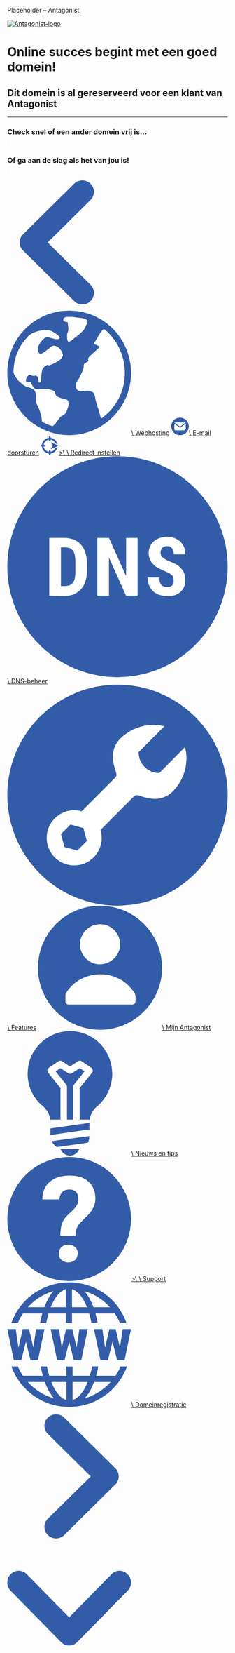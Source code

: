 Placeholder – Antagonist

[![Antagonist-logo](https://www.antagonist.nl/static/images/logo-180.png)](https://www.antagonist.nl/ "Website van Antagonist")

# Online succes begint met een goed  domein!

## Dit domein   is al gereserveerd voor een klant van Antagonist

* * *

### Check snel of een ander domein vrij is...

![Neerwaarste pijl](data:image/svg+xml,%3C%3Fxml%20version%3D%221.0%22%20encoding%3D%22UTF-8%22%3F%3E%3Csvg%20id%3D%22b%22%20xmlns%3D%22http%3A//www.w3.org/2000/svg%22%20width%3D%223.607%22%20height%3D%225.6412%22%20viewBox%3D%220%200%203.607%205.6412%22%3E%3Cg%20id%3D%22c%22%3E%3Cpath%20d%3D%22m.1606%2C2.6528c.1781.2374.4578.3771.7071.5263.2784.1667.5587.3348.8129.5373.4056.3231.692.7233.8344%2C1.2018-.0598-.0864-.1158-.1759-.1908-.2498-.0865-.0852-.2477.0266-.1755.1336.1592.2361.2917.4723.384.7425.0499.1462.2533.1205.2649-.0342.025-.3316.1188-.653.2485-.9585.0782-.1843-.1837-.2951-.2567-.1045-.0385.1006-.0643.2042-.0941.307-.0827-.3108-.2556-.6016-.468-.8439-.4271-.4874-1.0063-.7854-1.542-1.1325-.242-.1568-.5442-.4312-.3733-.7466.1418-.2616.4677-.4236.7364-.5179.5929-.2082%2C1.2349-.1734%2C1.8345-.3516.2882-.0856.6071-.2417.6987-.5532.0685-.2328-.0005-.5005-.2348-.6031-.0594-.026-.1363.0509-.0761.0999.2644.215.0705.5617-.1715.6905-.2726.1451-.6114.1718-.9125.2148-.5628.0804-1.1543.1342-1.6473.445-.2139.1347-.4324.3203-.5119.5688-.0699.2186-.0012.4498.1329.6285Z%22%20fill%3D%22%23d8e2ff%22%20stroke-width%3D%220%22/%3E%3C/g%3E%3C/svg%3E)

### Of ga aan de slag als het van jou is!

![Neerwaarste pijl](data:image/svg+xml,%3C%3Fxml%20version%3D%221.0%22%20encoding%3D%22UTF-8%22%3F%3E%3Csvg%20id%3D%22b%22%20xmlns%3D%22http%3A//www.w3.org/2000/svg%22%20width%3D%223.607%22%20height%3D%225.6412%22%20viewBox%3D%220%200%203.607%205.6412%22%3E%3Cg%20id%3D%22c%22%3E%3Cpath%20d%3D%22m.1606%2C2.6528c.1781.2374.4578.3771.7071.5263.2784.1667.5587.3348.8129.5373.4056.3231.692.7233.8344%2C1.2018-.0598-.0864-.1158-.1759-.1908-.2498-.0865-.0852-.2477.0266-.1755.1336.1592.2361.2917.4723.384.7425.0499.1462.2533.1205.2649-.0342.025-.3316.1188-.653.2485-.9585.0782-.1843-.1837-.2951-.2567-.1045-.0385.1006-.0643.2042-.0941.307-.0827-.3108-.2556-.6016-.468-.8439-.4271-.4874-1.0063-.7854-1.542-1.1325-.242-.1568-.5442-.4312-.3733-.7466.1418-.2616.4677-.4236.7364-.5179.5929-.2082%2C1.2349-.1734%2C1.8345-.3516.2882-.0856.6071-.2417.6987-.5532.0685-.2328-.0005-.5005-.2348-.6031-.0594-.026-.1363.0509-.0761.0999.2644.215.0705.5617-.1715.6905-.2726.1451-.6114.1718-.9125.2148-.5628.0804-1.1543.1342-1.6473.445-.2139.1347-.4324.3203-.5119.5688-.0699.2186-.0012.4498.1329.6285Z%22%20fill%3D%22%23d8e2ff%22%20stroke-width%3D%220%22/%3E%3C/g%3E%3C/svg%3E)

![](data:image/svg+xml,%3C%3Fxml%20version%3D%221.0%22%20encoding%3D%22UTF-8%22%3F%3E%3Csvg%20id%3D%22a%22%20xmlns%3D%22http%3A//www.w3.org/2000/svg%22%20width%3D%22283.4646%22%20height%3D%22283.4646%22%20viewBox%3D%220%200%20283.4646%20283.4646%22%3E%3Cpath%20d%3D%22m35.9754%2C123.1497L153.1352%2C7.529c10.1745-10.0395%2C27.2385-10.0395%2C37.413%2C0%2C10.5007%2C10.3635%2C10.5007%2C26.8807%2C0%2C37.2442l-98.1247%2C96.8378%2C98.1248%2C96.8355c10.5007%2C10.3635%2C10.5007%2C26.8807%2C0%2C37.2443-5.2515%2C5.1818-12.1433%2C7.7738-18.7065%2C7.7738s-13.455-2.592-18.7065-7.7738l-117.1575-115.6208c-10.1745-10.0395-10.1745-26.8807%2C0-36.9203h-.0023Z%22%20fill%3D%22%23335ca8%22%20stroke-width%3D%220%22/%3E%3C/svg%3E)

[![Wereldbol](data:image/svg+xml,%3C%3Fxml%20version%3D%221.0%22%20encoding%3D%22UTF-8%22%3F%3E%3Csvg%20id%3D%22a%22%20xmlns%3D%22http%3A//www.w3.org/2000/svg%22%20width%3D%22283.4646%22%20height%3D%22283.4646%22%20viewBox%3D%220%200%20283.4646%20283.4646%22%3E%3Cg%20id%3D%22b%22%3E%3Cg%20id%3D%22c%22%3E%3Cg%20id%3D%22d%22%3E%3Cg%20id%3D%22e%22%3E%3Cg%20id%3D%22f%22%3E%3Cpath%20id%3D%22g%22%20d%3D%22m283.4658%2C141.7327c0%2C78.662-64.4887%2C141.7334-141.7334%2C141.7334S-.0009%2C220.3947-.0009%2C141.7327%2C63.0704-.0006%2C141.7324-.0006s141.7334%2C63.0713%2C141.7334%2C141.7334%22%20fill%3D%22%23335ca8%22%20stroke-width%3D%220%22/%3E%3Cpath%20id%3D%22h%22%20d%3D%22m136.0631%2C202.6781c-8.504-2.8347-17.7167-2.8347-24.8033-9.9213-1.4173-2.8347-1.4173-5.6693-2.8347-8.504-2.8347-2.8347-9.9213-4.252-14.1733-5.6693h-29.0553c-4.252-1.4173-7.0867-7.0867-9.9213-11.3387%2C0-1.4173%2C0-4.252-2.8347-4.252-2.8347-1.4173-5.6693%2C1.4173-8.504%2C0-1.4173-1.4173-1.4173-2.8347-1.4173-4.252%2C0-4.252%2C2.8347-8.504%2C5.6693-11.3387%2C4.252-2.8347%2C8.504%2C1.4173%2C12.756%2C1.4173%2C1.4173%2C0%2C3.5433-2.126%2C4.9607-.7087%2C4.252%2C1.4173%2C5.6693%2C7.0867%2C5.6693%2C11.3387v2.8347c0%2C1.4173%2C2.8347%2C1.4173%2C4.252%2C1.4173%2C1.4173-7.0867%2C2.126-14.1733%2C2.8347-21.9687.7087-8.504%2C4.9607-14.882%2C12.0473-17.7167%2C2.8347-1.4173%2C4.252%2C1.4173%2C7.0867%2C0%2C8.504-2.8347%2C33.3073-14.1733%2C29.0553-25.512-2.8347-9.9213-12.0473-19.8427-23.386-18.4253-2.8347%2C1.4173-22.6773%2C18.4253-26.9293%2C18.4253-7.0867-1.4173-7.0867-11.3387-5.6693-16.2993%2C1.4173-5.6693%2C14.1733-24.8033%2C23.386-21.9687%2C1.4173%2C1.4173%2C14.882%2C4.9607%2C19.8427%2C4.9607%2C1.4173%2C0%2C2.8347%2C0%2C4.252-1.4173s1.4173-1.4173%2C1.4173-2.8347c0-4.252-15.5907-13.4647-19.8427-14.882-14.1733-4.252-38.9767.7087-50.3153%2C10.63-.7087.7087-2.126%2C1.4173-2.8347%2C2.8347-20.5513%2C19.8427-32.5987%2C49.6067-32.5987%2C81.4967.7087%2C2.126%2C1.4173%2C4.252%2C2.8347%2C6.378%2C4.252%2C8.504%2C12.756%2C17.7167%2C21.9687%2C23.386%2C5.6693%2C4.252%2C17.7167%2C4.252%2C23.386%2C11.3387%2C4.252%2C5.6693%2C2.8347%2C12.756%2C2.8347%2C20.5513%2C0%2C8.504%2C5.6693%2C15.5907%2C8.504%2C23.386%2C1.4173%2C4.252%2C2.8347%2C9.9213%2C4.252%2C14.1733%2C0%2C1.4173%2C1.4173%2C9.9213%2C1.4173%2C11.3387q0%2C.7087.7087%2C1.4173c7.0867%2C4.252%2C15.5907%2C7.7953%2C23.386%2C9.9213.7087%2C0%2C1.4173-.7087%2C2.126-1.4173%2C1.4173%2C0%2C7.0867-7.0867%2C7.0867-8.504%2C4.252-4.252%2C7.0867-9.9213%2C11.3387-12.756%2C2.8347-1.4173%2C5.6693-2.8347%2C8.504-5.6693%2C2.8347-2.8347%2C4.252-8.504%2C5.6693-12.756%2C1.4173-2.8347%2C2.8347-8.504%2C1.4173-12.756.7087-3.5433-.7087-4.9607-3.5433-6.378h0Z%22%20fill%3D%22%23fff%22%20stroke-width%3D%220%22/%3E%3Cpath%20id%3D%22i%22%20d%3D%22m141.0238%2C14.1727h-4.9607c-3.5433.7087-7.0867%2C2.126-7.7953%2C4.9607-1.4173%2C7.0867%2C4.252%2C5.6693%2C9.9213%2C7.0867%2C0%2C0%2C1.4173%2C11.3387%2C1.4173%2C12.756%2C1.4173%2C7.0867-2.8347%2C11.3387-2.8347%2C17.7167%2C0%2C4.252%2C0%2C11.3387%2C2.8347%2C14.1733h1.4173c1.4173%2C0%2C2.8347-1.4173%2C5.6693-2.8347%2C4.252-2.8347%2C8.504-7.0867%2C12.756-9.9213%2C4.252-2.8347%2C8.504-7.0867%2C11.3387-9.9213%2C4.252-2.8347%2C7.0867-8.504%2C8.504-12.756%2C1.4173-2.8347%2C5.6693-8.504%2C4.252-12.756-1.4173-2.8347-8.504-4.252-11.3387-5.6693-7.7953-.7087-15.5907-2.126-23.386-2.8347%2C0%2C0-7.7953%2C0-7.7953%2C0Z%22%20fill%3D%22%23fff%22%20stroke-width%3D%220%22/%3E%3Cpath%20id%3D%22j%22%20d%3D%22m269.2925%2C141.7327c0-40.394-18.4253-75.8273-46.772-99.2133-.7087%2C0-2.126.7087-2.8347.7087-4.252%2C1.4173-15.5907%2C22.6773-18.4253%2C26.9293-1.4173%2C1.4173-2.8347%2C4.252-1.4173%2C5.6693%2C0%2C1.4173%2C1.4173%2C1.4173%2C2.8347%2C1.4173%2C2.8347%2C1.4173%2C3.5433%2C2.126%2C6.378%2C3.5433%2C1.4173%2C0%2C2.8347%2C1.4173%2C1.4173%2C2.8347%2C0%2C0%2C0%2C1.4173-1.4173%2C1.4173-7.0867%2C7.0867-14.1733%2C12.756-21.9687%2C20.5513-1.4173%2C1.4173-2.126%2C4.252-2.126%2C5.6693s.7087%2C1.4173.7087%2C2.8347-1.4173%2C1.4173-2.8347%2C2.8347c-2.8347%2C1.4173-5.6693%2C2.8347-7.0867%2C4.252-1.4173%2C2.8347%2C0%2C7.0867-1.4173%2C9.9213-1.4173%2C7.0867-5.6693%2C12.756-8.504%2C20.5513l-8.504%2C12.756c0%2C5.6693-1.4173%2C9.9213%2C1.4173%2C14.1733%2C7.0867%2C9.9213%2C21.9687.7087%2C31.89%2C4.9607%2C2.8347%2C1.4173%2C5.6693%2C1.4173%2C7.0867%2C4.252%2C3.5433%2C4.9607%2C4.252%2C15.5907%2C5.6693%2C19.8427%2C1.4173%2C5.6693%2C2.8347%2C11.3387%2C5.6693%2C17.7167%2C1.4173%2C7.0867%2C4.252%2C14.1733%2C5.6693%2C20.5513%2C32.5987-22.6773%2C54.5673-60.2367%2C54.5673-104.174Z%22%20fill%3D%22%23fff%22%20stroke-width%3D%220%22/%3E%3C/g%3E%3C/g%3E%3C/g%3E%3C/g%3E%3C/g%3E%3C/svg%3E)\\
Webhosting](https://help.antagonist.nl/hc/nl/articles/8521998797585-Hoe-koppel-ik-mijn-domeinnaam-aan-een-ander-pakket-#bestel_nieuw_pakket "Koppel je domein aan een nieuw pakket") [![Cirkel met daarin een envelop](data:image/svg+xml,%3C%3Fxml%20version%3D%221.0%22%20encoding%3D%22UTF-8%22%3F%3E%3Csvg%20id%3D%22a%22%20xmlns%3D%22http%3A//www.w3.org/2000/svg%22%20width%3D%2240%22%20height%3D%2240%22%20viewBox%3D%220%200%2040%2040%22%3E%3Cg%20id%3D%22b%22%3E%3Cg%20id%3D%22c%22%3E%3Ccircle%20cx%3D%2220%22%20cy%3D%2220%22%20r%3D%2220%22%20fill%3D%22%23335ca8%22%20stroke-width%3D%220%22/%3E%3Cpath%20d%3D%22m30.1%2C11H9.9c-1.6016%2C0-2.9%2C1.2984-2.9%2C2.9v12.2c0%2C1.6016%2C1.2984%2C2.9%2C2.9%2C2.9h20.2c1.6016%2C0%2C2.9-1.2984%2C2.9-2.9v-12.2c0-1.6016-1.2984-2.9-2.9-2.9Z%22%20fill%3D%22%23fff%22%20stroke-width%3D%220%22/%3E%3Cpath%20d%3D%22m7.8%2C11.9c-.5047.5044-.7919%2C1.1865-.8%2C1.9l13%2C9.2%2C13-9.2c-.0081-.7135-.2953-1.3956-.8-1.9l-12.2%2C8.7L7.8%2C11.9Z%22%20fill%3D%22%23335ca8%22%20stroke-width%3D%220%22/%3E%3C/g%3E%3C/g%3E%3C/svg%3E)\\
E-mail doorsturen](https://help.antagonist.nl/hc/nl/articles/8522020814353-Hoe-maak-ik-in-Mijn-Antagonist-e-mailforwarders-aan- "E-mailforwarders aanmaken voor je domein") [![Cirkel met daarin een pijl die naar rechts wijst](data:image/svg+xml,%3C%3Fxml%20version%3D%221.0%22%20encoding%3D%22UTF-8%22%3F%3E%3Csvg%20id%3D%22a%22%20xmlns%3D%22http%3A//www.w3.org/2000/svg%22%20width%3D%2242%22%20height%3D%2242%22%20viewBox%3D%220%200%2042%2042%22%3E%3Cg%20id%3D%22b%22%3E%3Cg%20id%3D%22c%22%3E%3Cg%20id%3D%22d%22%3E%3Cpath%20d%3D%22m21%2C3c8.5495-.01%2C15.9168%2C6.0178%2C17.6%2C14.4l-4.8-2c-3.0928-7.0865-11.3448-10.324-18.4312-7.2312-7.0865%2C3.0928-10.324%2C11.3448-7.2312%2C18.4312%2C2.2312%2C5.1123%2C7.2844%2C8.4124%2C12.8624%2C8.3999%2C5.5469-.0406%2C10.5554-3.3274%2C12.8-8.4l4.8-2c-1.9882%2C9.7403-11.4961%2C16.0245-21.2364%2C14.0363C7.6234%2C36.648%2C1.3391%2C27.1402%2C3.3274%2C17.3999%2C5.0408%2C9.0059%2C12.4329%2C2.9827%2C21%2C3Z%22%20fill%3D%22%23335ca8%22%20stroke-width%3D%220%22/%3E%3Cpath%20d%3D%22m19%2C0h4v10h-4V0Zm0%2C32h4v10h-4v-10ZM0%2C19h10v4H0v-4Zm42%2C2l-19-8%2C5%2C8-5%2C8%2C19-8Z%22%20fill%3D%22%23335ca8%22%20stroke-width%3D%220%22/%3E%3C/g%3E%3C/g%3E%3C/g%3E%3C/svg%3E)>\\
\\
Redirect instellen](https://help.antagonist.nl/hc/nl/articles/8521988125713-Hoe-kan-ik-mijn-Alles-in-1-domeinnaam-doorsturen- "Je domein doorsturen") [![Cirkel met daarin de letters DNS](data:image/svg+xml,%3Csvg%20xmlns%3D%22http%3A//www.w3.org/2000/svg%22%20viewBox%3D%220%200%2040.59%2040.59%22%3E%3Cdefs%3E%3Cstyle%3E.cls-2%7Bfill%3A%23fff%7D%3C/style%3E%3C/defs%3E%3Cg%20id%3D%22Laag_2%22%20data-name%3D%22Laag%202%22%3E%3Cg%20id%3D%22Layer_1%22%20data-name%3D%22Layer%201%22%3E%3Ccircle%20cx%3D%2220.29%22%20cy%3D%2220.29%22%20r%3D%2220.29%22%20fill%3D%22%23335ca8%22/%3E%3Cpath%20class%3D%22cls-2%22%20d%3D%22M7.72%2025.62V15h2.82a4.57%204.57%200%20011.68.31%203.61%203.61%200%20011.29.88%204%204%200%2001.84%201.41%206%206%200%2001.3%201.92v1.65a5.63%205.63%200%2001-.3%201.91%203.79%203.79%200%2001-.83%201.41%203.56%203.56%200%2001-1.31.88%204.6%204.6%200%2001-1.7.3zm2.15-8.87v7.08h.64a2.65%202.65%200%20001-.15%201.37%201.37%200%2000.61-.48%202.5%202.5%200%2000.32-.84%207.24%207.24%200%2000.09-1.24v-1.67a7.33%207.33%200%2000-.09-1.24%202.5%202.5%200%2000-.32-.84%201.42%201.42%200%2000-.61-.47%202.52%202.52%200%2000-.93-.15zM24%2025.62h-2.13l-3.15-7v7h-2.16V15h2.16l3.16%207v-7H24v10.62zM30.63%2022.82a2.49%202.49%200%2000-.05-.5%201.1%201.1%200%2000-.22-.41%201.89%201.89%200%2000-.47-.38%206.24%206.24%200%2000-.81-.39%208.44%208.44%200%2001-1.14-.52%203.8%203.8%200%2001-1-.69%202.88%202.88%200%2001-.66-.92%202.77%202.77%200%2001-.25-1.22%203%203%200%2001.25-1.22%202.64%202.64%200%2001.7-.94%203.4%203.4%200%20011.11-.63%204.23%204.23%200%20011.37-.22%203.77%203.77%200%20011.38.25%203%203%200%20011.06.68%203.05%203.05%200%2001.67%201%203.83%203.83%200%2001.23%201.33h-2.14a3%203%200%2000-.07-.62%201.41%201.41%200%2000-.22-.48%201.07%201.07%200%2000-.39-.31%201.22%201.22%200%2000-.56-.12%201.35%201.35%200%2000-.53.1%201%201%200%2000-.38.26%201.22%201.22%200%2000-.21.39%201.53%201.53%200%2000-.08.49%201%201%200%2000.11.47%201.53%201.53%200%2000.33.4%202.73%202.73%200%2000.5.34%206.78%206.78%200%2000.66.32%207.89%207.89%200%20011.3.6%203.92%203.92%200%2001.93.75%202.64%202.64%200%2001.56.94%203.57%203.57%200%2001.18%201.18%203.06%203.06%200%2001-.23%201.25%202.48%202.48%200%2001-.65.93%203.18%203.18%200%2001-1%20.58%204.61%204.61%200%2001-2.72%200%203.29%203.29%200%2001-1.19-.59%203.15%203.15%200%2001-.84-1.09%203.49%203.49%200%2001-.32-1.57H28a3.21%203.21%200%2000.09.82%201.44%201.44%200%2000.29.55%201.31%201.31%200%2000.48.3%202.22%202.22%200%2000.67.09%201.35%201.35%200%2000.52-.09%201.21%201.21%200%2000.36-.25%201%201%200%2000.19-.38%201.86%201.86%200%2000.03-.48z%22/%3E%3C/g%3E%3C/g%3E%3C/svg%3E)\\
DNS-beheer](https://help.antagonist.nl/hc/nl/articles/8522015042577-Hoe-beheer-ik-DNS-records-van-een-Alles-in-1-domein-n "DNS-records beheren van je domein") [![Cirkel met daarin een moersleutel](data:image/svg+xml,%3Csvg%20xmlns%3D%22http%3A//www.w3.org/2000/svg%22%20viewBox%3D%220%200%2040.59%2040.59%22%3E%3Cg%20data-name%3D%22Laag%202%22%3E%3Cg%20data-name%3D%22Layer%201%22%3E%3Ccircle%20cx%3D%2220.29%22%20cy%3D%2220.29%22%20r%3D%2220.29%22%20fill%3D%22%23335ca8%22/%3E%3Cpath%20d%3D%22M32.73%2011.45L28%2016.22a3.79%203.79%200%2001-3.82-3.82l4.76-4.77a8.07%208.07%200%2000-2.07-.25%208.69%208.69%200%2000-5.9%202.37%204.8%204.8%200%2000-1.54%203.4c0%201.7.69%202.78.68%203.48a.75.75%200%2001-.26.47l-6.16%206.16a4.92%204.92%200%2000-1.39-.2%205.07%205.07%200%20105.09%205.07%205%205%200%2000-.22-1.46l6.12-6.12a.73.73%200%2001.47-.26c.7%200%201.79.68%203.48.68a4.8%204.8%200%20003.41-1.54A8.7%208.7%200%200033%2013.52a7.78%207.78%200%2000-.27-2.07zm-19.83%2019l-2.38-.64-.63-2.38%201.74-1.74%202.38.64.63%202.38z%22%20fill%3D%22%23fff%22/%3E%3C/g%3E%3C/g%3E%3C/svg%3E)\\
Features](https://help.antagonist.nl/hc/nl/articles/8522004493713-Wat-kan-ik-met-een-Alles-in-1-domeinnaam-) [![Cirkel met daarin een poppetje](data:image/svg+xml,%3C%3Fxml%20version%3D%221.0%22%20encoding%3D%22UTF-8%22%3F%3E%3Csvg%20id%3D%22a%22%20xmlns%3D%22http%3A//www.w3.org/2000/svg%22%20width%3D%22283.4646%22%20height%3D%22283.4646%22%20viewBox%3D%220%200%20283.4646%20283.4646%22%3E%3Cg%20id%3D%22b%22%3E%3Cg%20id%3D%22c%22%3E%3Cg%20id%3D%22d%22%3E%3Cg%20id%3D%22e%22%3E%3Cg%20id%3D%22f%22%3E%3Cg%20id%3D%22g%22%3E%3Ccircle%20id%3D%22h%22%20cx%3D%22141.73%22%20cy%3D%22141.734%22%20r%3D%22141.7333%22%20fill%3D%22%23335ca8%22%20stroke-width%3D%220%22/%3E%3Cg%20id%3D%22i%22%3E%3Cpath%20id%3D%22j%22%20d%3D%22m187.5642%2C88.249c0%2C25.3851-21.1542%2C45.8342-46.5393%2C45.8342-23.9748%2C0-45.129-21.1542-45.129-45.129%2C0-25.3851%2C20.4491-46.5393%2C45.8342-46.5393s45.8342%2C20.4491%2C45.8342%2C45.8342%22%20fill%3D%22%23fff%22%20stroke-width%3D%220%22/%3E%3Cpath%20id%3D%22k%22%20d%3D%22m222.1161%2C204.5973c0-1.4103%2C0-2.1154-.7051-3.5257-4.936-8.4617-28.2056-44.4239-78.9758-44.4239s-74.7449%2C35.9622-78.9758%2C44.4239c-.7051.7051-.7051%2C2.1154-.7051%2C3.5257v14.1028c0%2C4.2308%2C2.8206%2C7.0514%2C7.0514%2C7.0514h145.9642c4.2308%2C0%2C7.0514-2.8206%2C7.0514-7.0514v-14.1028h-.7052Z%22%20fill%3D%22%23fff%22%20stroke-width%3D%220%22/%3E%3C/g%3E%3C/g%3E%3C/g%3E%3C/g%3E%3C/g%3E%3C/g%3E%3C/g%3E%3C/svg%3E)\\
Mijn Antagonist](https://mijn.antagonist.nl/ "Mijn Antagonist") [![Gloeilamp](data:image/svg+xml,%3C%3Fxml%20version%3D%221.0%22%20encoding%3D%22UTF-8%22%3F%3E%3Csvg%20id%3D%22a%22%20xmlns%3D%22http%3A//www.w3.org/2000/svg%22%20width%3D%22283.4646%22%20height%3D%22283.4646%22%20viewBox%3D%220%200%20283.4646%20283.4646%22%3E%3Cg%20id%3D%22b%22%3E%3Cg%20id%3D%22c%22%3E%3Cg%20id%3D%22d%22%3E%3Cg%20id%3D%22e%22%3E%3Cg%20id%3D%22f%22%3E%3Cpath%20id%3D%22g%22%20d%3D%22m240.3554%2C96.9153c0-57.457-49.2488-102.9748-108.1982-96.2591C87.3855%2C5.8795%2C51.5682%2C41.6969%2C47.091%2C86.4685c-3.731%2C34.325%2C10.4467%2C64.9189%2C34.325%2C84.32%2C10.4467%2C8.9543%2C17.1625%2C21.6397%2C17.1625%2C35.8173v2.2386h89.5433v-.7462c0-13.4315%2C5.9696-26.863%2C16.4163-35.8173%2C21.6397-17.9087%2C35.8173-44.7717%2C35.8173-75.3657h0Z%22%20fill%3D%22%23335ca8%22%20stroke-width%3D%220%22/%3E%3Cpath%20id%3D%22h%22%20d%3D%22m192.5989%2C83.4838l-22.3858-14.9239c-2.2386-1.4924-5.9696-1.4924-8.2081%2C0l-18.6549%2C11.9391-17.9087-11.9391c-2.2386-1.4924-5.9696-1.4924-8.2081%2C0l-22.3858%2C14.9239c-1.4924%2C1.4924-2.9848%2C2.9848-2.9848%2C5.2234s0%2C4.4772%2C1.4924%2C5.9696l28.3554%2C35.0711v79.0966h14.9239v-82.0814c0-1.4924-.7462-2.9848-1.4924-4.4772l-24.6244-30.594%2C11.1929-7.4619%2C17.9087%2C11.9391c2.2386%2C1.4924%2C5.9696%2C1.4924%2C8.2081%2C0l17.9087-11.9391%2C11.1929%2C7.4619-24.6244%2C30.594c-.7462%2C1.4924-1.4924%2C2.9848-1.4924%2C4.4772v82.0814h14.9239v-79.0966l28.3554-35.0711c1.4924-1.4924%2C2.2386-3.731%2C1.4924-5.9696-.7462-2.2386-1.4924-4.4772-2.9848-5.2234Z%22%20fill%3D%22%23fff%22%20stroke-width%3D%220%22/%3E%3Ccircle%20id%3D%22i%22%20cx%3D%22143.3501%22%20cy%3D%22261.0781%22%20r%3D%2222.3858%22%20fill%3D%22%23335ca8%22%20stroke-width%3D%220%22/%3E%3Cpath%20id%3D%22j%22%20d%3D%22m158.274%2C268.54h-29.8478c-16.4163%2C0-29.8478-13.4315-29.8478-29.8478v-37.3097h89.5433v37.3097c0%2C16.4163-13.4315%2C29.8478-29.8478%2C29.8478Z%22%20fill%3D%22%23fff%22%20stroke-width%3D%220%22/%3E%3Cg%20id%3D%22k%22%3E%3Cpath%20id%3D%22l%22%20d%3D%22m188.1218%2C238.6922l-86.5586%2C11.9391c2.2386%2C5.2234%2C6.7157%2C10.4467%2C11.9391%2C13.4315l70.1423-9.7005c2.9848-4.4772%2C4.4772-9.7005%2C4.4772-15.6701Z%22%20fill%3D%22%23335ca8%22%20stroke-width%3D%220%22/%3E%3Cpath%20id%3D%22m%22%20d%3D%22m188.1218%2C208.8444l-89.5433%2C12.6853v14.9239l89.5433-12.6853v-14.9239Z%22%20fill%3D%22%23335ca8%22%20stroke-width%3D%220%22/%3E%3C/g%3E%3C/g%3E%3C/g%3E%3C/g%3E%3C/g%3E%3C/g%3E%3C/svg%3E)\\
Nieuws en tips](https://www.antagonist.nl/blog/ "Blog van Antagonist") [![Cirkel met daarin een vraagteken](data:image/svg+xml,%3C%3Fxml%20version%3D%221.0%22%20encoding%3D%22UTF-8%22%3F%3E%3Csvg%20id%3D%22a%22%20xmlns%3D%22http%3A//www.w3.org/2000/svg%22%20width%3D%22283.4646%22%20height%3D%22283.4646%22%20viewBox%3D%220%200%20283.4646%20283.4646%22%3E%3Ccircle%20cx%3D%22141.7303%22%20cy%3D%22141.7305%22%20r%3D%22141.7321%22%20fill%3D%22%23335ca8%22%20stroke-width%3D%220%22/%3E%3Cpath%20d%3D%22m121.4829%2C180.056c0-12.2931%2C1.4463-22.4168%2C4.3387-29.648s8.6775-14.4625%2C16.6318-21.6937c7.9544-7.2312%2C13.7393-13.0162%2C15.9087-17.3549%2C2.8925-4.3387%2C4.3387-9.4006%2C4.3387-14.4625%2C0-15.1856-7.2312-22.4168-20.9706-22.4168-6.5081%2C0-12.2931%2C2.1694-15.9087%2C5.785-4.3387%2C4.3387-5.785%2C9.4006-6.5081%2C16.6318h-39.0487c0-16.6318%2C5.785-30.3712%2C16.6318-39.7718%2C10.8468-9.4006%2C26.0324-14.4625%2C44.8336-14.4625s33.9868%2C4.3387%2C44.1105%2C13.7393c10.1237%2C9.4006%2C15.9087%2C21.6937%2C15.9087%2C38.3255%2C0%2C7.2312-1.4463%2C14.4625-5.0619%2C21.6937-3.6156%2C6.5081-9.4006%2C14.4625-18.0781%2C22.4168l-10.1237%2C10.1237c-6.5081%2C6.5081-10.8468%2C13.7393-11.57%2C23.1399l-.7231%2C7.9544h-34.7099Zm-3.6156%2C40.4949c0-5.785%2C2.1694-10.8468%2C5.785-14.4625%2C4.3387-3.6156%2C9.4006-5.785%2C15.9087-5.785s11.57%2C2.1694%2C15.9087%2C5.785c4.3387%2C3.6156%2C5.785%2C8.6775%2C5.785%2C14.4625s-2.1694%2C10.8468-5.785%2C14.4625c-4.3387%2C3.6156-9.4006%2C5.785-15.9087%2C5.785s-11.57-2.1694-15.9087-5.785c-3.6156-3.6156-5.785-8.6775-5.785-14.4625Z%22%20fill%3D%22%23fff%22%20stroke-width%3D%220%22/%3E%3C/svg%3E)>\\
\\
Support](https://help.antagonist.nl/hc/nl "Handleidingen en ondersteuning") [![Wereldbol met daarin de letters www](data:image/svg+xml,%3C%3Fxml%20version%3D%221.0%22%20encoding%3D%22UTF-8%22%3F%3E%3Csvg%20id%3D%22b%22%20xmlns%3D%22http%3A//www.w3.org/2000/svg%22%20width%3D%22283.4646%22%20height%3D%22283.4646%22%20viewBox%3D%220%200%20283.4646%20283.4646%22%3E%3Cg%20id%3D%22c%22%3E%3Cg%20id%3D%22d%22%3E%3Cg%20id%3D%22e%22%3E%3Cg%20id%3D%22f%22%3E%3Cpath%20id%3D%22g%22%20d%3D%22m158.7402%2C148.1103l6.3779-41.811h19.1339l-14.8819%2C70.8661h-17.0079l-10.6299-41.811-10.6299%2C41.811h-17.0079l-14.8819-70.8661h19.1339l6.3779%2C42.5197%2C9.9213-42.5197h14.1732l9.9213%2C41.811Z%22%20fill%3D%22%23335ca8%22%20stroke-width%3D%220%22/%3E%3Cpath%20id%3D%22h%22%20d%3D%22m59.5276%2C148.1103l6.378-41.811h19.1339l-14.8819%2C70.8661h-17.0079l-10.6299-41.811-10.6299%2C41.811H14.8819L0%2C106.2992h19.1339l6.378%2C42.5197%2C9.9213-42.5197h14.1732l9.9213%2C41.811Z%22%20fill%3D%22%23335ca8%22%20stroke-width%3D%220%22/%3E%3Cpath%20id%3D%22i%22%20d%3D%22m257.9528%2C148.1103l6.3779-41.811h19.1339l-14.8819%2C70.8661h-17.0079l-10.6299-41.811-10.6299%2C41.811h-17.0079l-14.8819-70.8661h19.1339l6.378%2C42.5197%2C9.9213-42.5197h14.1732l9.9212%2C41.811Z%22%20fill%3D%22%23335ca8%22%20stroke-width%3D%220%22/%3E%3Crect%20id%3D%22j%22%20x%3D%2231.8898%22%20y%3D%2256.6929%22%20width%3D%22219.685%22%20height%3D%2214.1732%22%20fill%3D%22%23335ca8%22%20stroke-width%3D%220%22/%3E%3Crect%20id%3D%22k%22%20x%3D%2231.8898%22%20y%3D%2256.6929%22%20width%3D%22219.685%22%20height%3D%2214.1732%22%20fill%3D%22%23335ca8%22%20stroke-width%3D%220%22/%3E%3Crect%20id%3D%22l%22%20x%3D%2231.8898%22%20y%3D%22212.5984%22%20width%3D%22219.685%22%20height%3D%2214.1732%22%20fill%3D%22%23335ca8%22%20stroke-width%3D%220%22/%3E%3Cg%20id%3D%22m%22%3E%3Cpath%20id%3D%22n%22%20d%3D%22m24.0945%2C92.126c14.8819-34.7244%2C44.6457-61.6535%2C81.4961-72.2835-14.1732%2C16.2992-24.8031%2C41.811-30.4724%2C72.2835h14.1732c7.7953-40.3937%2C24.8031-70.8661%2C44.6457-76.5354v76.5354h14.1732V15.5906c19.8425%2C5.6693%2C36.8504%2C36.1417%2C44.6457%2C76.5354h14.1732c-5.6693-31.1811-16.2992-56.6929-30.4724-72.2835%2C36.8504%2C10.6299%2C66.6142%2C37.5591%2C81.4961%2C72.2835h14.8819C254.4095%2C38.2677%2C202.6771%2C0%2C141.7323%2C0S29.0551%2C38.2677%2C9.2126%2C92.126h14.8819Z%22%20fill%3D%22%23335ca8%22%20stroke-width%3D%220%22/%3E%3Cpath%20id%3D%22o%22%20d%3D%22m259.3701%2C191.3386c-14.8819%2C34.7244-44.6457%2C61.6535-81.4961%2C72.2835%2C14.1732-16.2992%2C24.8031-41.811%2C30.4724-72.2835h-14.1732c-7.7953%2C40.3937-24.8031%2C70.8661-44.6457%2C76.5354v-76.5354h-14.1732v76.5354c-19.8425-5.6693-36.8504-36.1417-44.6457-76.5354h-14.1732c5.6693%2C31.1811%2C16.2992%2C56.6929%2C30.4724%2C72.9921-38.2677-11.3386-68.0315-38.2677-82.9134-72.9921h-14.8819c19.8425%2C53.8583%2C71.5748%2C92.126%2C132.5197%2C92.126s112.6772-38.2677%2C132.5197-92.126h-14.8819Z%22%20fill%3D%22%23335ca8%22%20stroke-width%3D%220%22/%3E%3C/g%3E%3C/g%3E%3C/g%3E%3C/g%3E%3C/g%3E%3C/svg%3E)\\
Domeinregistratie](https://www.antagonist.nl/domeinnaam/ "Registreer een nieuwe domeinnaam")

![Cirkel met een pijl naar rechts](data:image/svg+xml,%3C%3Fxml%20version%3D%221.0%22%20encoding%3D%22UTF-8%22%3F%3E%3Csvg%20id%3D%22a%22%20xmlns%3D%22http%3A//www.w3.org/2000/svg%22%20width%3D%22283.4646%22%20height%3D%22283.4646%22%20viewBox%3D%220%200%20283.4646%20283.4646%22%3E%3Cpath%20d%3D%22m247.4867%2C123.1497L130.3292%2C7.529c-10.1745-10.0395-27.2408-10.0395-37.4152%2C0-10.5007%2C10.3635-10.5007%2C26.8807%2C0%2C37.2442l98.127%2C96.8378-98.127%2C96.8355c-10.5007%2C10.3635-10.5007%2C26.8807%2C0%2C37.2443%2C5.2515%2C5.1818%2C12.1432%2C7.7738%2C18.7065%2C7.7738s13.455-2.592%2C18.7065-7.7738l117.1597-115.6208c10.1745-10.0395%2C10.1745-26.8807%2C0-36.9202Z%22%20fill%3D%22%23335ca8%22%20stroke-width%3D%220%22/%3E%3C/svg%3E)

![Cirkel met een pijl naar beneden](data:image/svg+xml,%3C%3Fxml%20version%3D%221.0%22%20encoding%3D%22UTF-8%22%3F%3E%3Csvg%20id%3D%22a%22%20xmlns%3D%22http%3A//www.w3.org/2000/svg%22%20width%3D%22283.4646%22%20height%3D%22283.4646%22%20viewBox%3D%220%200%20283.4646%20283.4646%22%3E%3Cpath%20d%3D%22m123.1494%2C222.1407L7.5287%2C104.981c-10.0395-10.1745-10.0395-27.2385%2C0-37.413%2C10.3635-10.5007%2C26.8807-10.5007%2C37.2442%2C0l96.8378%2C98.127%2C96.8355-98.127c10.3635-10.5007%2C26.8807-10.5007%2C37.2443%2C0%2C5.1818%2C5.2515%2C7.7738%2C12.1432%2C7.7738%2C18.7065s-2.592%2C13.455-7.7738%2C18.7065l-115.6185%2C117.1597c-10.0395%2C10.1745-26.8807%2C10.1745-36.9203%2C0h-.0022Z%22%20fill%3D%22%23335ca8%22%20stroke-width%3D%220%22/%3E%3C/svg%3E)
